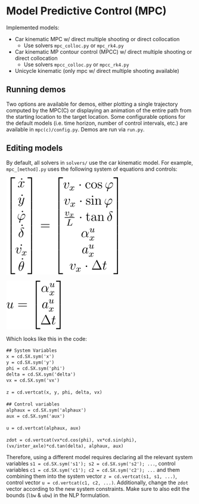 # Model Predictive Control (MPC)

Implemented models:
- Car kinematic MPC w/ direct multiple shooting or direct collocation
  - Use solvers `mpc_colloc.py` or `mpc_rk4.py`
- Car kinematic MP contour control (MPCC) w/ direct multiple shooting or direct collocation
  -  Use solvers `mpcc_colloc.py` or `mpcc_rk4.py`
- Unicycle kinematic (only mpc w/ direct multiple shooting available)

## Running demos
Two options are available for demos, either plotting a single trajectory computed by the MPC(C) or displaying an animation of the entire path from the starting location to the target location. Some configurable options for the default models (i.e. time horizon, number of control intervals, etc.) are available in `mpc(c)/config.py`. Demos are run via `run.py`.

## Editing models
By default, all solvers in `solvers/` use the car kinematic model. For example, `mpc_[method].py` uses the following system of equations and controls:

![car_system](/img/eqs/car_system.svg)

![car_controls](/img/eqs/car_controls.svg)

Which looks like this in the code:
```
## System Variables
x = cd.SX.sym('x')
y = cd.SX.sym('y')
phi = cd.SX.sym('phi')
delta = cd.SX.sym('delta')
vx = cd.SX.sym('vx')

z = cd.vertcat(x, y, phi, delta, vx)

## Control variables
alphaux = cd.SX.sym('alphaux')
aux = cd.SX.sym('aux')

u = cd.vertcat(alphaux, aux)

zdot = cd.vertcat(vx*cd.cos(phi), vx*cd.sin(phi), (vx/inter_axle)*cd.tan(delta), alphaux, aux)
```
Therefore, using a different model requires declaring all the relevant system variables `s1 = cd.SX.sym('s1'); s2 = cd.SX.sym('s2'); ...`, control variables `c1 = cd.SX.sym('c1'); c2 = cd.SX.sym('c2'); ...` and them combining them into the system vector `z = cd.vertcat(s1, s1, ...)`, control vector `u = cd.vertcat(c1, c2, ...)`. Additionally, change the `zdot` vector according to the new system constraints. Make sure to also edit the bounds (`lbw` & `ubw`) in the NLP formulation.